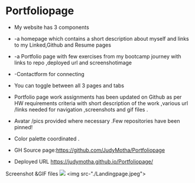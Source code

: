 # Portfoliopage
* My website has  3  components 
* -a homepage which contains a short description about myself and links to my Linked,Github and Resume pages
* -a Portfolio page with few exercises  from my bootcamp journey with links to repo ,deployed url and screenshotimage 
* -Contactform for connecting
* You can toggle between all 3 pages and tabs
* Portfolio page work assignments  has been updated on Github as per HW requirements criteria with short description of the work ,various url /links needed for navigation ,screenshots and gif files .
* Avatar /pics provided where necessary .Few  repositories have been pinned!
* Color palette coordinated .

* GH Source page:https://github.com/JudyMotha/Portfoliopage
* Deployed URL  https://judymotha.github.io/Portfoliopage/

Screenshot &GIF files
<img src = "./Portfoliopage.gif">
<img src-"./Landingpage.jpeg">

